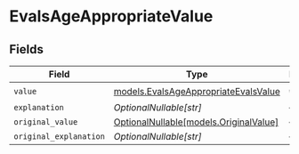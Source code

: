 # EvalsAgeAppropriateValue


## Fields

| Field                                                                              | Type                                                                               | Required                                                                           | Description                                                                        |
| ---------------------------------------------------------------------------------- | ---------------------------------------------------------------------------------- | ---------------------------------------------------------------------------------- | ---------------------------------------------------------------------------------- |
| `value`                                                                            | [models.EvalsAgeAppropriateEvalsValue](../models/evalsageappropriateevalsvalue.md) | :heavy_check_mark:                                                                 | N/A                                                                                |
| `explanation`                                                                      | *OptionalNullable[str]*                                                            | :heavy_minus_sign:                                                                 | N/A                                                                                |
| `original_value`                                                                   | [OptionalNullable[models.OriginalValue]](../models/originalvalue.md)               | :heavy_minus_sign:                                                                 | N/A                                                                                |
| `original_explanation`                                                             | *OptionalNullable[str]*                                                            | :heavy_minus_sign:                                                                 | N/A                                                                                |